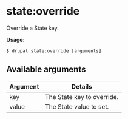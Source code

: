 # state:override
Override a State key.

**Usage:**
```
$ drupal state:override [arguments]
```

## Available arguments
Argument | Details
---------|-------------
key | The State key to override.
value | The State value to set.
